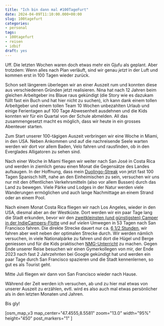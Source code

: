 ```yaml
---
title: "Ich bin dann mal #100TageFurt"
date: 2024-04-09T11:10:00.000+00:00
slug: 100tagefurt
categories:
- personal
tags:
- 100tagefurt
- reisen
- idbif
draft: yes
---
```


Uff.
Die letzten Wochen waren doch etwas mehr ein Gjufu als geplant. Aber trotzdem: Wenn alles nach Plan verläuft, sind wir genau <em>jetzt</em> in der Luft und kommen erst in 100 Tagen wieder zurück.

Schon seit längerem überlegen wir an einer Auszeit rum und konnten diese aus verschiedenen Gründen jetzt realisieren. Nina hat nach 12 Jahren beim gleichen Arbeitgeber ins Blaue raus gekündigt (die Story wie es dazukam füllt fast ein Buch und hat hier nicht zu suchen), ich kann dank einem tollen Arbeitgeber und einem tollen Team 10 Wochen unbezahlten Urlaub und einige Ferientagen auf 100 Tage Abwesenheit ausdehnen und die Kids konnten wir für ein Quartal von der Schule abmelden. All das zusammengesetzt macht es möglich, dass wir heute in ein grosses Abenteuer starten.

Zum Start unserer 100-tägigen Auszeit verbringen wir eine Woche in Miami, in den USA. Neben Ankommen und auf die nachreisende Seele warten werden wir dort vor allem Baden, Velo fahren und rausfinden, ob in den Everglades Alligatoren zu sehen sind.

Nach einer Woche in Miami fliegen wir weiter nach San José in Costa Rica und werden in ziemlich genau einen Monat die Gegensätze des Landes aufsaugen. In der Hoffnung, dass mein <a href="https://www.duolingo.com/help/5/what-is-a-streak">Duolingo-Streak</a> von jetzt fast 100 Tagen Spanisch hilft, nahe an den Einheimischen zu sein, versuchen wir uns nur mit den öffentlichen Verkehrsmitteln (also vor allem Bussen) durch das Land zu bewegen. Viele Pärke und Lodges in der Natur werden viele Wanderungen ermöglichen und auch lange Nachmittage an einem Strand oder an einem Pool.

Nach einem Monat Costa Rica fliegen wir nach Los Angeles, wieder in den USA, diesmal aber an der Westküste. Dort werden wir ein paar Tage lang die Stadt erkunden, bevor wir den <a href="https://indiecampers.com/rvs/four-winds">zweitkleinsten (und günstigsten) Camper in der IndieCampers-Flotte</a> und auf <em>vielen</em> Umwegen in 53 Tagen nach San Francisco fahren. Die direkte Strecke dauert nur ca. <a href="https://maps.openrouteservice.org/#/directions/San%20Francisco,CA,USA/Los%20Angeles,CA,USA/data/55,130,32,198,15,97,4,224,38,9,96,59,2,24,5,192,166,6,113,0,184,64,90,1,24,2,102,32,58,0,88,6,97,32,118,98,1,162,182,179,109,160,14,0,25,63,96,110,35,11,179,44,64,43,45,78,84,152,83,41,196,72,194,84,64,49,1,0,3,170,120,17,19,97,202,0,23,148,0,182,185,107,45,93,2,0,51,120,0,109,210,225,11,26,60,0,110,72,3,155,227,12,154,18,144,231,209,45,209,161,209,16,193,236,240,67,33,13,13,67,97,209,96,64,1,124,146,128">6 1/2 Stunden</a>, wir fahren aber weit neben der optimalen Strecke durch. Wir werden nämlich versuchen, in viele Nationalpärke zu fahren und dort die Hügel und Berge geniessen und für die Kids praktischen <a href="https://duckduckgo.com/?q=schule+nmg+schweiz&t=osx&ia=web">NMG-Unterricht</a> zu machen. Gegen Ende unserer Reise besuchen wir einen Gymerkollegen von mir, der Ende 2023 nach fast 2 Jahrzehnten bei Google gekündigt hat und werden ein paar Tage durch San Francisco spazieren und die Stadt kennenlernen, so gut es als Tourist geht.

Mitte Juli fliegen wir dann von San Francisco wieder nach Hause.

Während der Zeit werden ich versuchen, ab und zu hier mal etwas von unserer Auszeit zu erzählen, evtl. wird es also auch mal etwas persönlicher als in den letzten Monaten und Jahren.

Bis gly!

[osm_map_v3 map_center="47.4555,8.5581" zoom="13.0" width="95%" height="450" post_markers="1" ]